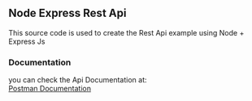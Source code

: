 ## Node Express Rest Api

This source code is used to create the Rest Api example using Node + Express Js

### Documentation

you can check the Api Documentation at:\
[Postman Documentation](https://documenter.getpostman.com/view/4364954/TVRg6UUK)
